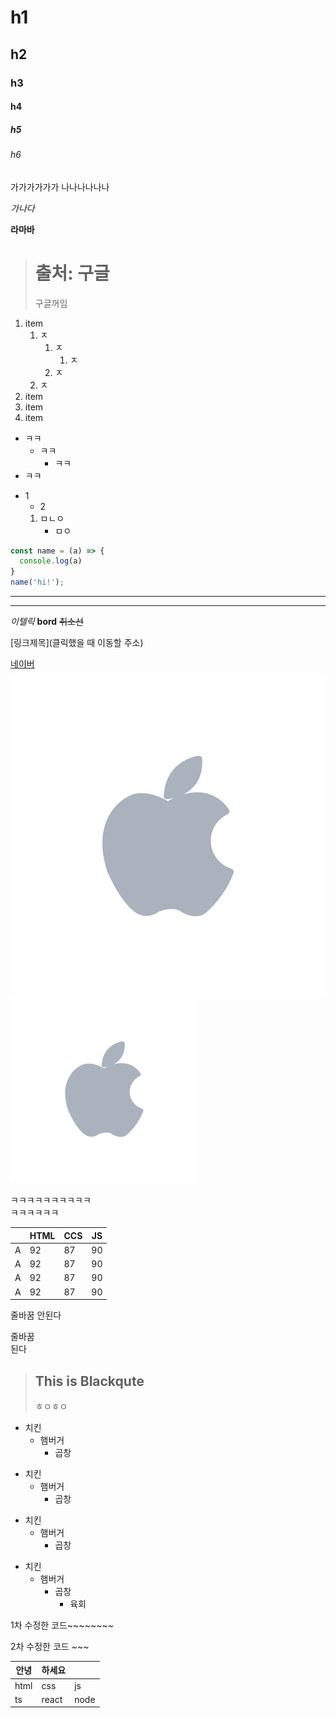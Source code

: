 # h1
## h2
### h3
#### h4
##### h5
###### h6

<!-- 한줄 띄기는 의미 없지만 두줄 띄기는 문단이 바뀐다 -->
가가가가가가
나나나나나나

*가나다*

**라마바**

<!-- 인용문 처럼 쓰인다.. -->
> # 출처: 구글
> 구글꺼임

<!-- 번호가 같아도 1234 됨 -->
1. item
   1. ㅈ
      1. ㅈ
         1. ㅈ
      2. ㅈ
   2. ㅈ
2. item
3. item
4. item

<!-- -는 떙떙이로 -->
- ㅋㅋ
  - ㅋㅋ
    - ㅋㅋ
- ㅋㅋ

* 1
  - 2
  1. ㅁㄴㅇ
     +  ㅁㅇ

```javascript <- 언어 설정>
const name = (a) => {
  console.log(a)
}
name('hi!');
```

<!-- 선긋기 -->
***

---

*이텔릭*
**bord**
~~취소선~~

<!-- 링크 넣는 방법 -->
[링크제목](클릭했을 때 이동할 주소)


[네이버](https://www.naver.com)

<!-- 그림 넣기 -->
![애플로고](apple-3384010_640.png)
<img src="apple-3384010_640.png" width="300px" height="300px"></img>

<!-- 한줄바꿈 끝에 스페이스바 3개 -->
ㅋㅋㅋㅋㅋㅋㅋㅋㅋㅋ   
ㅋㅋㅋㅋㅋㅋ

<!-- 표 넣기 -->
| | HTML | CCS | JS
|---|---|---|---| 
| A | 92| 87| 90|
| A | 92| 87| 90|
| A | 92| 87| 90|
| A | 92| 87| 90|

<!-- 커맨드 + 쉬프트 + P -> 프린트커런트HTML 하면 폴더에 생김-->

줄바꿈
안된다

줄바꿈   
된다

> ## This is Blackqute
> ㅎㅇㅎㅇ

* 치킨
  * 햄버거
    * 곱창

+ 치킨
  + 햄버거
    + 곱창

- 치킨
  - 햄버거
    - 곱창

* 치킨
  - 햄버거
    + 곱창
      - 육회

<!-- 2022 01 21 -->
1차 수정한 코드~~~~~~~~

<!-- 2022 01 23 -->
2차 수정한 코드 ~~~

| 안녕 | 하세요 |   |
| --- | --- | --- |
| html | css | js |
| ts | react | node | 
